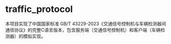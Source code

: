 # traffic_protocol
本项目实现了中国国家标准 GB/T 43229-2023《交通信号控制机与车辆检测器间通信协议》的完整C语言版本，包含服务端（交通信号控制机）和客户端（车辆检测器）的模拟实现。
